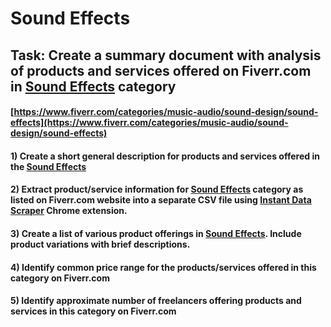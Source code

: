 # Sound Effects
## Task: Create a summary document with analysis of products and services offered on Fiverr.com in [Sound Effects](https://www.fiverr.com/categories/music-audio/sound-design/sound-effects) category
#### [https://www.fiverr.com/categories/music-audio/sound-design/sound-effects](https://www.fiverr.com/categories/music-audio/sound-design/sound-effects)
#### 1) Create a short general description for products and services offered in the [Sound Effects](https://www.fiverr.com/categories/music-audio/sound-design/sound-effects)
#### 2) Extract product/service information for [Sound Effects](https://www.fiverr.com/categories/music-audio/sound-design/sound-effects) category as listed on Fiverr.com website into a separate CSV file using [Instant Data Scraper](https://chrome.google.com/webstore/detail/instant-data-scraper/ofaokhiedipichpaobibbnahnkdoiiah) Chrome extension.
#### 3) Create a list of various product offerings in [Sound Effects](https://www.fiverr.com/categories/music-audio/sound-design/sound-effects). Include product variations with brief descriptions.
#### 4) Identify common price range for the products/services offered in this category on Fiverr.com
#### 5) Identify approximate number of freelancers offering products and services in this category on Fiverr.com
